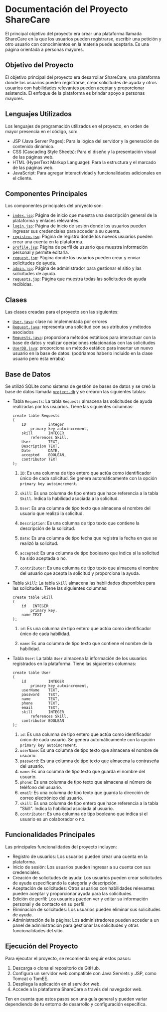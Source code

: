 # Documentación del Proyecto ShareCare

El principal objetivo del proyecto era crear una plataforma llamada ShareCare en la que los usuarios pueden registrarse, escribir una petición y otro usuario con conocimientos en la materia puede aceptarla. Es una página orientada a personas mayores.

## Objetivo del Proyecto

El objetivo principal del proyecto era desarrollar ShareCare, una plataforma donde los usuarios pueden registrarse, crear solicitudes de ayuda y otros usuarios con habilidades relevantes pueden aceptar y proporcionar asistencia. El enfoque de la plataforma es brindar apoyo a personas mayores.

## Lenguajes Utilizados

Los lenguajes de programación utilizados en el proyecto, en orden de mayor presencia en el código, son:

- JSP (Java Server Pages): Para la lógica del servidor y la generación de contenido dinámico.
- CSS (Cascading Style Sheets): Para el diseño y la presentación visual de las páginas web.
- HTML (HyperText Markup Language): Para la estructura y el marcado de las páginas web.
- JavaScript: Para agregar interactividad y funcionalidades adicionales en el cliente.

## Componentes Principales

Los componentes principales del proyecto son:

- <a href="src/main/webapp/index.jsp">`index.jsp`</a>: Página de inicio que muestra una descripción general de la plataforma y enlaces relevantes.
- <a href="src/main/webapp/login.jsp">`login.jsp`</a>: Página de inicio de sesión donde los usuarios pueden ingresar sus credenciales para acceder a su cuenta.
- <a href="src/main/webapp/registro.jsp">`registro.jsp`</a>: Página de registro donde los nuevos usuarios pueden crear una cuenta en la plataforma.
- <a href="src/main/webapp/profile.jsp">`profile.jsp`</a>: Página de perfil de usuario que muestra información personal y permite editarla.
- <a href="src/main/webapp/request.jsp">`request.jsp`</a>: Página donde los usuarios pueden crear y enviar solicitudes de ayuda.
- <a href="src/main/webapp/admin/admin.jsp">`admin.jsp`</a>: Página de administrador para gestionar el sitio y las solicitudes de ayuda.
- <a href="src/main/webapp/admin/requests.jsp">`requests.jsp`</a>: Página que muestra todas las solicitudes de ayuda recibidas.

## Clases

Las clases creadas para el proyecto son las siguientes:
- <a href="src/main/java/com/daw1/ong01/User.java">`User.java`</a>: clase no implementada por errores
- <a href="src/main/java/com/daw1/ong01/Request.java">`Request.java`</a>: representa una solicitud con sus atributos y métodos asociados
- <a href="src/main/java/com/daw1/ong01/Requests.java">`Requests.java`</a>: proporciona métodos estáticos para interactuar con la base de datos y realizar operaciones relacionadas con las solicitudes
- <a href="src/main/java/com/daw1/ong01/UserDB.java">`UserDB.java`</a>: proporciona un método estático para insertar un nuevo usuario en la base de datos. (podriamos haberlo incluido en la clase usuario pero ésta erraba)

## Base de Datos

Se utilizó SQLite como sistema de gestión de bases de datos y se creó la base de datos llamada <a href="project.db">`project.db`</a> y se crearon las siguientes tablas:

- Tabla `Requests`:
        La tabla `Requests` almacena las solicitudes de ayuda realizadas por los usuarios.
        Tiene las siguientes columnas:
    
    ```sqlite
    create table Requests
    (
        ID          integer
            primary key autoincrement,
        skill       INTEGER
            references Skill,
        User        TEXT,
        Description TEXT,
        Date        DATE,
        accepted    BOOLEAN,
        contributor TEXT
    );
    ```
    
    
    
    1. `ID`: Es una columna de tipo entero que actúa como identificador único de cada solicitud. Se genera automáticamente con la opción `primary key autoincrement`.
    
    2. `skill`: Es una columna de tipo entero que hace referencia a la tabla `Skill`. Indica la habilidad asociada a la solicitud.
    
    3. `User`: Es una columna de tipo texto que almacena el nombre del usuario que realizó la solicitud.
    
    4. `Description`: Es una columna de tipo texto que contiene la descripción de la solicitud.
    
    5. `Date`: Es una columna de tipo fecha que registra la fecha en que se realizó la solicitud.
    
    6. `accepted`: Es una columna de tipo booleano que indica si la solicitud ha sido aceptada o no.
    
    7. `contributor`: Es una columna de tipo texto que almacena el nombre del usuario que acepta la solicitud y proporciona la ayuda.
    
- Tabla `Skill`:
        La tabla `Skill` almacena las habilidades disponibles para las solicitudes.
        Tiene las siguientes columnas:

    ```sqlite
    create table Skill
    (
        id   INTEGER
            primary key,
        name TEXT
    );
    ```

    

    1. `id`: Es una columna de tipo entero que actúa como identificador único de cada habilidad.

    2. `name`: Es una columna de tipo texto que contiene el nombre de la habilidad.

- Tabla `User`:
        La tabla `User` almacena la información de los usuarios registrados en la plataforma.
        Tiene las siguientes columnas:

    ```sqlite
    create table User
    (
        id          INTEGER
            primary key autoincrement,
        userName    TEXT,
        password    TEXT,
        name        TEXT,
        phone       TEXT,
        email       TEXT,
        skill       INTEGER
            references Skill,
        contributor BOOLEAN
    );
    ```

    

    1. `id`: Es una columna de tipo entero que actúa como identificador único de cada usuario. Se genera automáticamente con la opción `primary key autoincrement`.
    2. `userName`: Es una columna de tipo texto que almacena el nombre de usuario.
    3. `password`: Es una columna de tipo texto que almacena la contraseña del usuario.
    4. `name`: Es una columna de tipo texto que guarda el nombre del usuario.
    5. `phone`: Es una columna de tipo texto que almacena el número de teléfono del usuario.
    6. `email`: Es una columna de tipo texto que guarda la dirección de correo electrónico del usuario.
    7. `skill`: Es una columna de tipo entero que hace referencia a la tabla "Skill". Indica la habilidad asociada al usuario.
    8. `contributor`: Es una columna de tipo booleano que indica si el usuario es un colaborador o no.


## Funcionalidades Principales

Las principales funcionalidades del proyecto incluyen:

- Registro de usuarios: Los usuarios pueden crear una cuenta en la plataforma.
- Inicio de sesión: Los usuarios pueden ingresar a su cuenta con sus credenciales.
- Creación de solicitudes de ayuda: Los usuarios pueden crear solicitudes de ayuda especificando la categoría y descripción.
- Aceptación de solicitudes: Otros usuarios con habilidades relevantes pueden aceptar y proporcionar ayuda para las solicitudes.
- Edición de perfil: Los usuarios pueden ver y editar su información personal y de contacto en su perfil.
- Eliminación de solicitudes: Los usuarios pueden eliminar sus solicitudes de ayuda.
- Administración de la página: Los administradores pueden acceder a un panel de administración para gestionar las solicitudes y otras funcionalidades del sitio.

## Ejecución del Proyecto

Para ejecutar el proyecto, se recomienda seguir estos pasos:

1. Descarga o clona el repositorio de GitHub.
2. Configura un servidor web compatible con Java Servlets y JSP, como Tomcat o TomEE.
3. Despliega la aplicación en el servidor web.
4. Accede a la plataforma ShareCare a través del navegador web.

Ten en cuenta que estos pasos son una guía general y pueden variar dependiendo de tu entorno de desarrollo y configuración específica.
